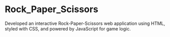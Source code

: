 # Rock_Paper_Scissors
Developed an interactive Rock-Paper-Scissors web application using HTML, styled with CSS, and powered by JavaScript for game logic.
